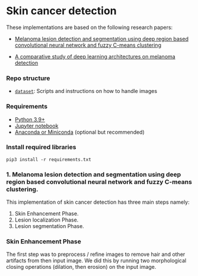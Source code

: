 # Skin cancer detection

These implementations are based on the following research papers:

+ [Melanoma lesion detection and segmentation using deep region based convolutional neural network and fuzzy C-means clustering](https://www.sciencedirect.com/science/article/pii/S1386505618307470)

+ [A comparative study of deep learning architectures on melanoma detection](https://www.sciencedirect.com/science/article/pii/S0040816619300904)

### Repo structure
+ [`dataset`](/data/): Scripts and instructions on how to handle images

### Requirements
* [Python 3.9+](https://www.python.org)
* [Jupyter notebook](https://jupyter.readthedocs.io/en/latest/install.html)
* [Anaconda or Miniconda](https://anaconda.org/) (optional but recommended)

### Install required libraries
`pip3 install -r requirements.txt`

### 1. Melanoma lesion detection and segmentation using deep region based convolutional neural network and fuzzy C-means clustering.
This implementation of skin cancer detection has three main steps namely:
1. Skin Enhancement Phase.
2. Lesion localization Phase.
3. Lesion segmentation Phase.

### Skin Enhancement Phase
The first step was to preprocess / refine images to remove hair and other artifacts from then input image.
We did this by running two morphological closing operations (dilation, then erosion) on the input image.
